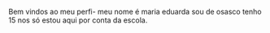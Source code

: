 Bem vindos ao meu perfi- meu nome é maria eduarda 
sou de osasco
tenho 15 nos
só estou aqui por conta da escola.
